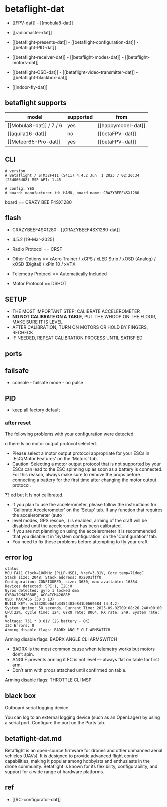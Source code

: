 
# betaflight-dat

- [[FPV-dat]] - [[mobula8-dat]]

- [[radiomaster-dat]]

- [[betaflight-presents-dat]]  - [[betaflight-configuration-dat]] - [[betaflight-PID-dat]]

- [[betaflight-receiver-dat]] - [[betaflight-modes-dat]] - [[betaflight-motors-dat]]

- [[betaflight-OSD-dat]] - [[betaflight-video-transmitter-dat]] - [[betaflight-blackbox-dat]]

- [[indoor-fly-dat]]


## betaflight supports 

| model                   | supported | from               |
| ----------------------- | --------- | ------------------ |
| [[Mobula8-dat]] / 7 / 6 | yes       | [[happymodel-dat]] |
| [[aquila16-dat]]        | no        | [[betaFPV-dat]]    |
| [[Meteor65-Pro-dat]]    | yes       | [[betaFPV-dat]]    |







## CLI 

    # version
    # Betaflight / STM32F411 (S411) 4.4.2 Jun  1 2023 / 02:20:34 (23d066d08) MSP API: 1.45

    # config: YES
    # board: manufacturer_id: HAMO, board_name: CRAZYBEEF4SX1280


board == CRAZY BEE F4SX1280


## flash 

- CRAZYBEEF4SX1280 - [[CRAZYBEEF4SX1280-dat]]
- 4.5.2 [19-Mar-2025]

- Radio Protocol == CRSF
- Other Options ==  xAcro Trainer / xGPS / xLED Strip / xOSD (Analog) / xOSD (Digital) / xPin 10 / xVTX
- Telemetry Protocol == Automatically Included
- Motor Protocol == DSHOT

## SETUP 

- THE MOST IMPORTANT STEP: CALIBRATE ACCELEROMETER
- **NO NOT CALIBRATE ON A TABLE**, PUT THE WHOOP ON THE FLOOR, MAKE SURE IT IS LEVEL
- AFTER CALIBRATION, TURN ON MOTORS OR HOLD BY FINGERS, RECHECK
- IF NEEDED, REPEAT CALIBRATION PROCESS UNTIL SATISFIED


## ports 


## failsafe 

- console - failsafe mode - no pulse 

## PID 

- keep all factory default 



### after reset 

The following problems with your configuration were detected:

o there Is no motor output protocol selected.

- Please select a motor output protocol appropriate for your ESCs in 'EsC/Motor Features' on the 'Motors' tab.
- Caution: Selecting a motor output protocol that is not supported by your ESCs can lead to the ESC spinning up as soon as a battery is connected. For this reason, always make sure to remove the props before connecting a battery for the first time after changing the motor output protocol.

?? ed but It Is not callbrated.

- If you plan to use the accelerometer, please follow the instructions for 'Calibrate Accelerometer' on the 'Setup' tab. If any function that requires the accelerometer (auto
- level modes, GPS rescue, .) is enabled, arming of the craft will be disabled until the accelerometer has been calibrated.
- If you are not planning on using the accelerometer it is recommended that you disable it in 'System configuration' on the 'Configuration' tab.
- You need to fix these problems before attempting to fly your craft.



## error log 

    status
    MCU F411 Clock=108MHz (PLLP-HSE), Vref=3.31V, Core temp=71degC
    Stack size: 2048, Stack address: 0x2001fff0
    Configuration: CONFIGURED, size: 3630, max available: 16384
    Devices detected: SPI:1, I2C:0
    Gyros detected: gyro 1 locked dma
    GYRO=ICM42688P, ACC=ICM42688P
    OSD: MAX7456 (30 x 13)
    BUILD KEY: ec13320be6dfb3454403e841b0669684 (4.4.2)
    System Uptime: 50 seconds, Current Time: 2025-09-02T09:08:26.240+00:00
    CPU:22%, cycle time: 124, GYRO rate: 8064, RX rate: 249, System rate: 9
    Voltage: 731 * 0.01V (2S battery - OK)
    I2C Errors: 0
    Arming disable flags: BADRX ANGLE CLI ARMSWITCH

Arming disable flags: BADRX ANGLE CLI ARMSWITCH 

- BADRX is the most common cause when telemetry works but motors don’t spin.
- ANGLE prevents arming if FC is not level — always flat on table for first arm.
- Don’t arm with props attached until confirmed on table.


Arming disable flags: THROTTLE CLI MSP






## black box 

Outboard serial logging device

You can log to an external logging device (such as an OpenLager) by using a serial port. Configure the port on the Ports tab.



## betaflight-dat.md

Betaflight is an open-source firmware for drones and other unmanned aerial vehicles (UAVs). It is designed to provide advanced flight control capabilities, making it popular among hobbyists and enthusiasts in the drone community. Betaflight is known for its flexibility, configurability, and support for a wide range of hardware platforms.





## ref 

- [[RC-configurator-dat]]